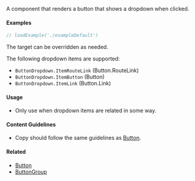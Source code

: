 A component that renders a button that shows a dropdown when clicked.

#### Examples

```jsx
// loadExample('./exampleDefault')
```

The target can be overridden as needed.

The following dropdown items are supported:

- `ButtonDropdown.ItemRouteLink` (Button.RouteLink)
- `ButtonDropdown.ItemButton` (Button)
- `ButtonDropdown.ItemLink` (Button.Link)

#### Usage

- Only use when dropdown items are related in some way.

#### Content Guidelines

- Copy should follow the same guidelines as [Button](#!/Button).

#### Related

- [Button](#!/Button)
- [ButtonGroup](#!/ButtonGroup)

